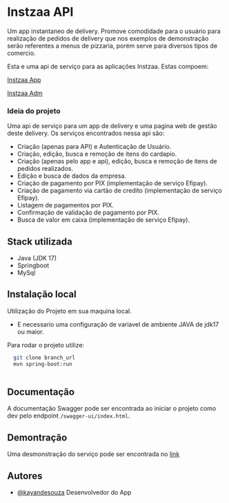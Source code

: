 # Instzaa API

Um app instantaneo de delivery. 
Promove comodidade para o usuário para realização de pedidos de delivery que nos exemplos de demonstração serão referentes a menus de pizzaria, porém serve para diversos tipos de comercio.


Esta e uma api de serviço para as aplicações Instzaa.
Estas compoem:

[Instzaa App](https://github.com/KayandeSouzaPereira/instzaa-app)

[Instzaa Adm]()


### Ideia do projeto

Uma api de serviço para um app de delivery e uma pagina web de gestão deste delivery. Os serviços encontrados nessa api são:
- Criação (apenas para API) e Autenticação de Usuário.
- Criação, edição, busca e remoção de itens do cardapio.
- Criação (apenas pelo app e api), edição, busca e remoção de itens de pedidos realizados.
- Edição e busca de dados da empresa.
- Criação de pagamento por PIX (implementação de serviço Efipay).
- Criação de pagamento via cartão de credito (implementação de serviço Efipay).
- Listagem de pagamentos por PIX.
- Confirmação de validação de pagamento por PIX.
- Busca de valor em caixa (implementação de serviço Efipay).

## Stack utilizada

- Java (JDK 17)
- Springboot
- MySql


## Instalação local

Utilização do Projeto em sua maquina local.

- E necessario uma configuração de variavel de ambiente JAVA de jdk17 ou maior.


Para rodar o projeto utilize:
```bash
  git clone branch_url
  mvn spring-boot:run
  
```
## Documentação

A documentação Swagger pode ser encontrada ao iniciar o projeto como dev pelo endpoint `/swagger-ui/index.html`.

## Demontração

Uma desmonstração do serviço pode ser encontrada no [link](https://instzaa-api-production.up.railway.app/swagger-ui/index.html)

## Autores

- [@kayandesouza](https://github.com/KayandeSouzaPereira) Desenvolvedor do App

